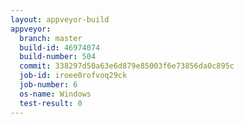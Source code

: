 ```yaml
---
layout: appveyor-build
appveyor:
  branch: master
  build-id: 46974074
  build-number: 504
  commit: 338297d50a63e6d879e85003f6e73856da0c895c
  job-id: iroee0rofvoq29ck
  job-number: 6
  os-name: Windows
  test-result: 0
---
```

